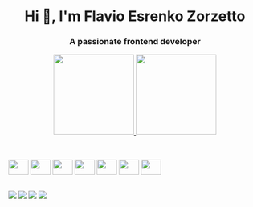 <h1 align="center">Hi 👋, I'm Flavio Esrenko Zorzetto</h1>
<h3 align="center">A passionate frontend developer</h3>

<div>
  <a href="https://github.com/flaviozorzetto">
<p align="center">
  <img height="160em" src="https://github-readme-stats-sigma-five.vercel.app/api?username=flaviozorzetto&count_private=true&show_icons=true&theme=tokyonight&include_all_commits=true"/>
  <img height="160em" src="https://github-readme-stats-sigma-five.vercel.app/api/top-langs/?username=flaviozorzetto&langs_count=16&theme=tokyonight&layout=compact"/>
</p>
 <a/>
</div>
  
  ##
  
<div style="display: inline_block"><br>
  <img width="40" height="30" src="https://cdn.jsdelivr.net/gh/devicons/devicon/icons/react/react-original.svg">
  <img width="40" height="30" src="https://cdn.jsdelivr.net/gh/devicons/devicon/icons/html5/html5-original.svg">
  <img width="40" height="30" src="https://cdn.jsdelivr.net/gh/devicons/devicon/icons/css3/css3-original.svg">
  <img width="40" height="30" src="https://cdn.jsdelivr.net/gh/devicons/devicon/icons/sass/sass-original.svg">
  <img width="40" height="30" src="https://cdn.jsdelivr.net/gh/devicons/devicon/icons/javascript/javascript-original.svg">
  <img width="40" height="30" src="https://cdn.jsdelivr.net/gh/devicons/devicon/icons/nodejs/nodejs-original.svg">
  <img width="40" height="30" src="https://cdn.jsdelivr.net/gh/devicons/devicon/icons/csharp/csharp-original.svg">
</div>

  ##
  
  <div>
    <a href="mailto:flaviozorzetto11@gmail.com" target="_blank"><img src="https://img.shields.io/badge/Gmail-D14836?style=for-the-badge&logo=gmail&logoColor=white" target="_blank"></a>
    <a href="https://discordapp.com/users/276821460167819264" target="_blank"><img src="https://img.shields.io/badge/Discord-7289DA?style=for-the-badge&logo=discord&logoColor=white" target="_blank"></a>
    <a href="https://www.linkedin.com/in/flavio-zorzetto/" target="_blank"><img src="https://img.shields.io/badge/LinkedIn-0077B5?style=for-the-badge&logo=linkedin&logoColor=white" target="_blank"></a>
    <a href="https://www.instagram.com/flaviouzzorzetto/" target="_blank"><img src="https://img.shields.io/badge/Instagram-E4405F?style=for-the-badge&logo=instagram&logoColor=white" target="_blank"></a>
  </div>
